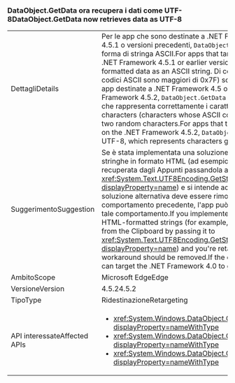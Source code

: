 ### <a name="dataobjectgetdata-now-retrieves-data-as-utf-8"></a><span data-ttu-id="bf7f4-101">DataObject.GetData ora recupera i dati come UTF-8</span><span class="sxs-lookup"><span data-stu-id="bf7f4-101">DataObject.GetData now retrieves data as UTF-8</span></span>

|   |   |
|---|---|
|<span data-ttu-id="bf7f4-102">Dettagli</span><span class="sxs-lookup"><span data-stu-id="bf7f4-102">Details</span></span>|<span data-ttu-id="bf7f4-103">Per le app che sono destinate a .NET Framework 4 o in esecuzione su .NET Framework 4.5.1 o versioni precedenti, <code>DataObject.GetData</code> recupera dati in formato HTML sotto forma di stringa ASCII.</span><span class="sxs-lookup"><span data-stu-id="bf7f4-103">For apps that target the .NET Framework 4 or that run on the .NET Framework 4.5.1 or earlier versions, <code>DataObject.GetData</code> retrieves HTML-formatted data as an ASCII string.</span></span> <span data-ttu-id="bf7f4-104">Di conseguenza, i caratteri non ASCII (caratteri i cui codici ASCII sono maggiori di 0x7F) sono rappresentati da due caratteri casuali. Per le app destinate a .NET Framework 4.5 o versioni successive ed eseguiti in .NET Framework 4.5.2, <code>DataObject.GetData</code> recupera dati in formato HTML come UTF-8, che rappresenta correttamente i caratteri maggiori di 0x7F.</span><span class="sxs-lookup"><span data-stu-id="bf7f4-104">As a result, non-ASCII characters (characters whose ASCII codes are greater than 0x7F) are represented by two random characters.For apps that target the .NET Framework 4.5 or later and run on the .NET Framework 4.5.2, <code>DataObject.GetData</code> retrieves HTML-formatted data as UTF-8, which represents characters greater than 0x7F correctly.</span></span>|
|<span data-ttu-id="bf7f4-105">Suggerimento</span><span class="sxs-lookup"><span data-stu-id="bf7f4-105">Suggestion</span></span>|<span data-ttu-id="bf7f4-106">Se è stata implementata una soluzione alternativa per il problema di codifica con le stringhe in formato HTML (ad esempio codificando in modo esplicito la stringa HTML recuperata dagli Appunti passandola al <xref:System.Text.UTF8Encoding.GetString(System.Byte[],System.Int32,System.Int32)?displayProperty=name>) e si intende adattare l'app dalla versione 4 per 4.5, che soluzione alternativa deve essere rimosso. Se per qualche motivo è necessario un comportamento precedente, l'app può destinate a .NET Framework 4.0 per ottenere tale comportamento.</span><span class="sxs-lookup"><span data-stu-id="bf7f4-106">If you implemented a workaround for the encoding problem with HTML-formatted strings (for example, by explicitly encoding the HTML string retrieved from the Clipboard by passing it to <xref:System.Text.UTF8Encoding.GetString(System.Byte[],System.Int32,System.Int32)?displayProperty=name>) and you're retargeting your app from version 4 to 4.5, that workaround should be removed.If the old behavior is needed for some reason, the app can target the .NET Framework 4.0 to get that behavior.</span></span>|
|<span data-ttu-id="bf7f4-107">Ambito</span><span class="sxs-lookup"><span data-stu-id="bf7f4-107">Scope</span></span>|<span data-ttu-id="bf7f4-108">Microsoft Edge</span><span class="sxs-lookup"><span data-stu-id="bf7f4-108">Edge</span></span>|
|<span data-ttu-id="bf7f4-109">Versione</span><span class="sxs-lookup"><span data-stu-id="bf7f4-109">Version</span></span>|<span data-ttu-id="bf7f4-110">4.5.2</span><span class="sxs-lookup"><span data-stu-id="bf7f4-110">4.5.2</span></span>|
|<span data-ttu-id="bf7f4-111">Tipo</span><span class="sxs-lookup"><span data-stu-id="bf7f4-111">Type</span></span>|<span data-ttu-id="bf7f4-112">Ridestinazione</span><span class="sxs-lookup"><span data-stu-id="bf7f4-112">Retargeting</span></span>|
|<span data-ttu-id="bf7f4-113">API interessate</span><span class="sxs-lookup"><span data-stu-id="bf7f4-113">Affected APIs</span></span>|<ul><li><xref:System.Windows.DataObject.GetData(System.String)?displayProperty=nameWithType></li><li><xref:System.Windows.DataObject.GetData(System.Type)?displayProperty=nameWithType></li><li><xref:System.Windows.DataObject.GetData(System.String,System.Boolean)?displayProperty=nameWithType></li></ul>|

